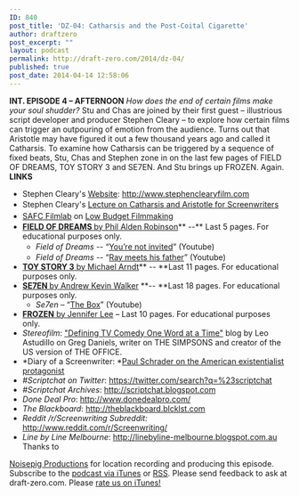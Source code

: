 ```yaml
---
ID: 840
post_title: 'DZ-04: Catharsis and the Post-Coital Cigarette'
author: draftzero
post_excerpt: ""
layout: podcast
permalink: http://draft-zero.com/2014/dz-04/
published: true
post_date: 2014-04-14 12:58:06
---
```

**INT. EPISODE 4 – AFTERNOON** *How does the end of certain films make your soul shudder?* Stu and Chas are joined by their first guest – illustrious script developer and producer Stephen Cleary – to explore how certain films can trigger an outpouring of emotion from the audience. Turns out that Aristotle may have figured it out a few thousand years ago and called it Catharsis. To examine how Catharsis can be triggered by a sequence of fixed beats, Stu, Chas and Stephen zone in on the last few pages of FIELD OF DREAMS, TOY STORY 3 and SE7EN. And Stu brings up FROZEN. Again. **LINKS** 
*   Stephen Cleary's <a href="http://www.stephenclearyfilm.com" target="_blank">Website</a>: <a href="http://www.stephenclearyfilm.com" target="_blank">http://www.stephenclearyfilm.com</a>
*   <span style="line-height: 1.5em;">Stephen Cleary's </span><a style="line-height: 1.5em;" href="http://blog.vca.unimelb.edu.au/2012/05/21/free-podcast-aristotelian-wisdom-for-modern-scriptwriters/" target="_blank">Lecture on Catharsis and Aristotle for Screenwriters</a>
*   <a style="line-height: 1.5em;" href="http://www.safilmlab.com.au/lab/" target="_blank">SAFC Filmlab</a><span style="line-height: 1.5em;"> on </span><a style="line-height: 1.5em;" href="http://www.safilmlab.com.au/lodown/section/lowschool" target="_blank">Low Budget Filmmaking</a>
*   <a href="http://traffic.libsyn.com/draftzero/FIELD-OF-DREAMS_PhilAldenRobinson-CatharsisPages.pdf" target="_blank"><b>FIELD OF DREAMS </b>by Phil Alden Robinson</a>** --** Last 5 pages. For educational purposes only. 
    *   <i style="line-height: 1.5em;">Field of Dreams --</i><span style="line-height: 1.5em;"> “</span><a style="line-height: 1.5em;" href="https://www.youtube.com/watch?v=29nIXG5KJYw" target="_blank">You’re not invited</a><span style="line-height: 1.5em;">” (Youtube)</span>
    *   *Field of Dreams --* “<a href="https://www.youtube.com/watch?v=cz1TJ4r7bOU" target="_blank">Ray meets his father</a>” (Youtube)
*   <a href="http://traffic.libsyn.com/draftzero/TOY-STORY-3_MichaelArndt-CatharsisPages.pdf" target="_blank"><b>TOY STORY 3</b> by Michael Arndt</a>** -- **Last 11 pages. For educational purposes only.
*   <a href="http://traffic.libsyn.com/draftzero/SEVEN_AndrewKevinWalker-CatharsisPages.pdf" target="_blank"><b>SE7EN </b>by Andrew Kevin Walker</a> **-- **Last 18 pages. For educational purposes only. 
    *   *Se7en* – “<a href="https://www.youtube.com/watch?v=1giVzxyoclE" target="_blank">The Box</a>” (Youtube)
*   **<a href="http://traffic.libsyn.com/draftzero/FROZEN_JenniferLee-CatharsisPages.pdf" target="_blank">FROZEN</a>**<a href="http://traffic.libsyn.com/draftzero/FROZEN_JenniferLee-CatharsisPages.pdf" target="_blank"> by Jennifer Lee</a> – Last 10 pages. For educational purposes only.
*   *Stereofilm*: <a href="http://stereofilm.wordpress.com/2014/03/20/greg-daniels-defining-tv-comedy-one-word-at-a-time" target="_blank">"Defining TV Comedy One Word at a Time"</a> blog by Leo Astudillo on Greg Daniels, writer on THE SIMPSONS and creator of the US version of THE OFFICE.
*   *Diary of a Screenwriter: *<a href="http://diaryofascreenwriter.blogspot.com.au/2012/04/paul-schrader-steps-to-writing-script.html" target="_blank">Paul Schrader on the American existentialist protagonist</a><a href="http://diaryofascreenwriter.blogspot.com.au/2012/04/paul-schrader-steps-to-writing-script.html" target="_blank"> </a>
*   *#Scriptchat on Twitter*: <a href="https://twitter.com/search?q=%23scriptchat" target="_blank">https://twitter.com/search?q=%23scriptchat</a>
*   *#Scriptchat Archives*: <a href="http://scriptchat.blogspot.com.au" target="_blank">http://scriptchat.blogspot.com</a>
*   *Done Deal Pro*: <a href="http://www.donedealpro.com/default.aspx" target="_blank">http://www.donedealpro.com/</a>
*   *The Blackboard*: <a href="http://theblackboard.blcklst.com" target="_blank">http://theblackboard.blcklst.com</a>
*   *Reddit /r/Screenwriting Subreddit:* <a href="http://www.reddit.com/r/Screenwriting/" target="_blank">http://www.reddit.com/r/Screenwriting/</a>
*   *Line by Line Melbourne*: <a href="http://linebyline-melbourne.blogspot.com.au" target="_blank">http://linebyline-melbourne.blogspot.com.au</a> Thanks to 

[Noisepig Productions][1] for location recording and producing this episode. Subscribe to the [podcast via iTunes][2] or [RSS][3]. Please send feedback to ask at draft-zero.com. Please [rate us on iTunes!][2]

 [1]: http://noisepig.com
 [2]: https://itunes.apple.com/au/podcast/draft-zero-screenwriting-podcast/id847126598?mt=2&ls=1
 [3]: http://draftzero.libsyn.com/rss